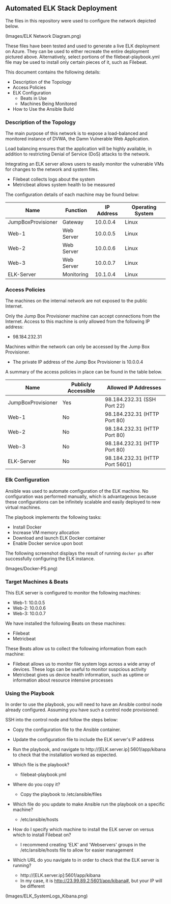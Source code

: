 ## Automated ELK Stack Deployment

The files in this repository were used to configure the network depicted below.

(Images/ELK Network Diagram.png)

These files have been tested and used to generate a live ELK deployment on Azure. They can be used to either recreate the entire deployment pictured above. Alternatively, select portions of the filebeat-playbook.yml file may be used to install only certain pieces of it, such as Filebeat.

This document contains the following details:
- Description of the Topology
- Access Policies
- ELK Configuration
  - Beats in Use
  - Machines Being Monitored
- How to Use the Ansible Build


### Description of the Topology

The main purpose of this network is to expose a load-balanced and monitored instance of DVWA, the Damn Vulnerable Web Application.

Load balancing ensures that the application will be highly available, in addition to restricting Denial of Service (DoS) attacks to the network.

Integrating an ELK server allows users to easily monitor the vulnerable VMs for changes to the network and system files.
- Filebeat collects logs about the system
- Metricbeat allows system health to be measured

The configuration details of each machine may be found below:

| Name               | Function   | IP Address | Operating System |
|--------------------|------------|------------|------------------|
| JumpBoxProvisioner | Gateway    | 10.0.0.4   | Linux            |
| Web-1              | Web Server | 10.0.0.5   | Linux            |
| Web-2              | Web Server | 10.0.0.6   | Linux            |
| Web-3              | Web Server | 10.0.0.7   | Linux            |
| ELK-Server         | Monitoring | 10.1.0.4   | Linux            |

### Access Policies

The machines on the internal network are not exposed to the public Internet. 

Only the Jump Box Provisioner machine can accept connections from the Internet. Access to this machine is only allowed from the following IP address:
- 98.184.232.31

Machines within the network can only be accessed by the Jump Box Provisioner.
- The private IP address of the Jump Box Provisioner is 10.0.0.4

A summary of the access policies in place can be found in the table below.

| Name               | Publicly Accessible | Allowed IP Addresses           |
|--------------------|---------------------|--------------------------------|
| JumpBoxProvisioner | Yes                 | 98.184.232.31 (SSH Port 22)    |
| Web-1              | No                  | 98.184.232.31 (HTTP Port 80)   |
| Web-2              | No                  | 98.184.232.31 (HTTP Port 80)   |
| Web-3              | No                  | 98.184.232.31 (HTTP Port 80)   |
| ELK-Server         | No                  | 98.184.232.31 (HTTP Port 5601) |

### Elk Configuration

Ansible was used to automate configuration of the ELK machine. No configuration was performed manually, which is advantageous because these configurations can be infinitely scalable and easily deployed to new virtual machines.

The playbook implements the following tasks:
- Install Docker
- Increase VM memory allocation
- Download and launch ELK Docker container
- Enable Docker service upon boot

The following screenshot displays the result of running `docker ps` after successfully configuring the ELK instance.

(Images/Docker-PS.png)

### Target Machines & Beats
This ELK server is configured to monitor the following machines:
- Web-1: 10.0.0.5
- Web-2: 10.0.0.6
- Web-3: 10.0.0.7

We have installed the following Beats on these machines:
- Filebeat
- Metricbeat

These Beats allow us to collect the following information from each machine:
- Filebeat allows us to monitor file system logs across a wide array of devices. These logs can be useful to monitor suspcious activity
- Metricbeat gives us device health information, such as uptime or information about resource intensive processes 

### Using the Playbook
In order to use the playbook, you will need to have an Ansible control node already configured. Assuming you have such a control node provisioned: 

SSH into the control node and follow the steps below:
- Copy the configuration file to the Ansible container.
- Update the configuration file to include the ELK server's IP address
- Run the playbook, and navigate to http://[ELK.server.ip]:5601/app/kibana to check that the installation worked as expected.


- Which file is the playbook?
	- filebeat-playbook.yml
- Where do you copy it?
	- Copy the playbook to /etc/ansible/files
- Which file do you update to make Ansible run the playbook on a specific machine?
	- /etc/ansible/hosts
- How do I specify which machine to install the ELK server on versus which to install Filebeat on?
	- I recommend creating 'ELK' and 'Webservers' groups in the /etc/ansible/hosts file 	to allow for easier management
- Which URL do you navigate to in order to check that the ELK server is running?
	- http://[ELK.server.ip]:5601/app/kibana
	- In my case, it is http://23.99.89.2:5601/app/kibana#, but your IP will be different
	
(Images/ELK_SystemLogs_Kibana.png)	
	
